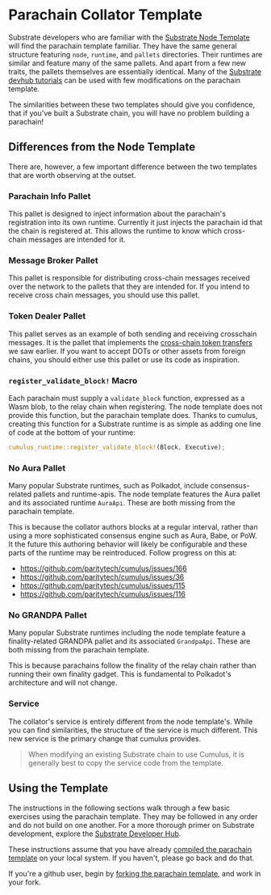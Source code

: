 # Parachain Collator Template

Substrate developers who are familiar with the
[Substrate Node Template](https://github.com/substrate-developer-hub/substrate-node-template) will
find the parachain template familiar. They have the same general structure featuring `node`,
`runtime`, and `pallets` directories. Their runtimes are similar and feature many of the same
pallets. And apart from a few new traits, the pallets themselves are essentially identical. Many of
the [Substrate devhub tutorials](https://substrate.dev/tutorials/) can be used with few
modifications on the parachain template.

The similarities between these two templates should give you confidence, that if you've built a
Substrate chain, you will have no problem building a parachain!

## Differences from the Node Template

There are, however, a few important difference between the two templates that are worth observing at
the outset.

### Parachain Info Pallet

This pallet is designed to inject information about the parachain's registration into its own
runtime. Currently it just injects the parachain id that the chain is registered at. This allows the
runtime to know which cross-chain messages are intended for it.

### Message Broker Pallet

This pallet is responsible for distributing cross-chain messages received over the network to the
pallets that they are intended for. If you intend to receive cross chain messages, you should use
this pallet.

### Token Dealer Pallet

This pallet serves as an example of both sending and receiving crosschain messages. It is the pallet
that implements the [cross-chain token transfers](../4-cross-chain/1-downward.md) we saw earlier. If
you want to accept DOTs or other assets from foreign chains, you should either use this pallet or
use its code as inspiration.

### `register_validate_block!` Macro

Each parachain must supply a `validate_block` function, expressed as a Wasm blob, to the relay chain
when registering. The node template does not provide this function, but the parachain template does.
Thanks to cumulus, creating this function for a Substrate runtime is as simple as adding one line of
code at the bottom of your runtime:

```rust
cumulus_runtime::register_validate_block!(Block, Executive);
```

### No Aura Pallet

Many popular Substrate runtimes, such as Polkadot, include consensus-related pallets and
runtime-apis. The node template features the Aura pallet and its associated runtime `AuraApi`. These
are both missing from the parachain template.

This is because the collator authors blocks at a regular interval, rather than using a more
sophisticated consensus engine such as Aura, Babe, or PoW. It the future this authoring behavior
will likely be configurable and these parts of the runtime may be reintroduced. Follow progress on
this at:

- https://github.com/paritytech/cumulus/issues/166
- https://github.com/paritytech/cumulus/issues/36
- https://github.com/paritytech/cumulus/issues/115
- https://github.com/paritytech/cumulus/issues/116

### No GRANDPA Pallet

Many popular Substrate runtimes including the node template feature a finality-related GRANDPA
pallet and its associated `GrandpaApi`. These are both missing from the parachain template.

This is because parachains follow the finality of the relay chain rather than running their own
finality gadget. This is fundamental to Polkadot's architecture and will not change.

### Service

The collator's service is entirely different from the node template's. While you can find
similarities, the structure of the service is much different. This new service is the primary change
that cumulus provides.

> When modifying an existing Substrate chain to use Cumulus, it is generally best to copy the
> service code from the template.

## Using the Template

The instructions in the following sections walk through a few basic exercises using the parachain
template. They may be followed in any order and do not build on one another. For a more thorough
primer on Substrate development, explore the [Substrate Developer Hub](https://substrate.dev).

These instructions assume that you have already
[compiled the parachain template](../1-prep/1-compiling.md) on your local system. If you haven't,
please go back and do that.

If you're a github user, begin by
[forking the parachain template](https://github.com/substrate-developer-hub/substrate-pallet-template),
and work in your fork.
